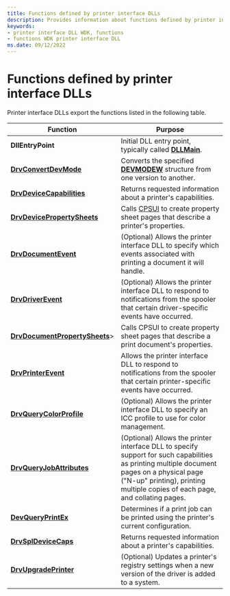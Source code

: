 ```yaml
---
title: Functions defined by printer interface DLLs
description: Provides information about functions defined by printer interface DLLs.
keywords:
- printer interface DLL WDK, functions
- functions WDK printer interface DLL
ms.date: 09/12/2022
---
```


# Functions defined by printer interface DLLs

Printer interface DLLs export the functions listed in the following table.

| Function | Purpose |
|--|--|
| **DllEntryPoint** | Initial DLL entry point, typically called [**DLLMain**](/windows/win32/dlls/dllmain). |
| [**DrvConvertDevMode**](/windows-hardware/drivers/ddi/winddiui/nf-winddiui-drvconvertdevmode) | Converts the specified [**DEVMODEW**](/windows/win32/api/wingdi/ns-wingdi-devmodew) structure from one version to another. |
| [**DrvDeviceCapabilities**](/windows-hardware/drivers/ddi/winddiui/nf-winddiui-drvdevicecapabilities) | Returns requested information about a printer's capabilities. |
| [**DrvDevicePropertySheets**](/windows-hardware/drivers/ddi/winddiui/nf-winddiui-drvdevicepropertysheets) | Calls [CPSUI](common-property-sheet-user-interface.md) to create property sheet pages that describe a printer's properties. |
| [**DrvDocumentEvent**](/windows-hardware/drivers/ddi/winddiui/nf-winddiui-drvdocumentevent) | (Optional) Allows the printer interface DLL to specify which events associated with printing a document it will handle. |
| [**DrvDriverEvent**](/windows-hardware/drivers/ddi/winddiui/nf-winddiui-drvdriverevent) | (Optional) Allows the printer interface DLL to respond to notifications from the spooler that certain driver-specific events have occurred. |
| [**DrvDocumentPropertySheets**](/windows-hardware/drivers/ddi/winddiui/nf-winddiui-drvdocumentpropertysheets)> | Calls CPSUI to create property sheet pages that describe a print document's properties. |
| [**DrvPrinterEvent**](/windows-hardware/drivers/ddi/winddiui/nf-winddiui-drvprinterevent) | Allows the printer interface DLL to respond to notifications from the spooler that certain printer-specific events have occurred. |
| [**DrvQueryColorProfile**](/windows-hardware/drivers/ddi/winddiui/nf-winddiui-drvquerycolorprofile) | (Optional) Allows the printer interface DLL to specify an ICC profile to use for color management. |
| [**DrvQueryJobAttributes**](/windows-hardware/drivers/ddi/winddiui/nf-winddiui-drvqueryjobattributes) | (Optional) Allows the printer interface DLL to specify support for such capabilities as printing multiple document pages on a physical page ("N-up" printing), printing multiple copies of each page, and collating pages. |
| [**DevQueryPrintEx**](/windows-hardware/drivers/ddi/winddiui/nf-winddiui-devqueryprintex) | Determines if a print job can be printed using the printer's current configuration. |
| [**DrvSplDeviceCaps**](/windows-hardware/drivers/ddi/winddiui/nf-winddiui-drvspldevicecaps) | Returns requested information about a printer's capabilities. |
| [**DrvUpgradePrinter**](/windows-hardware/drivers/ddi/winddiui/nf-winddiui-drvupgradeprinter) | (Optional) Updates a printer's registry settings when a new version of the driver is added to a system. |

